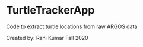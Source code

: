 # TurtleTrackerApp
Code to extract turtle locations from raw ARGOS data

Created by: Rani Kumar
Fall 2020